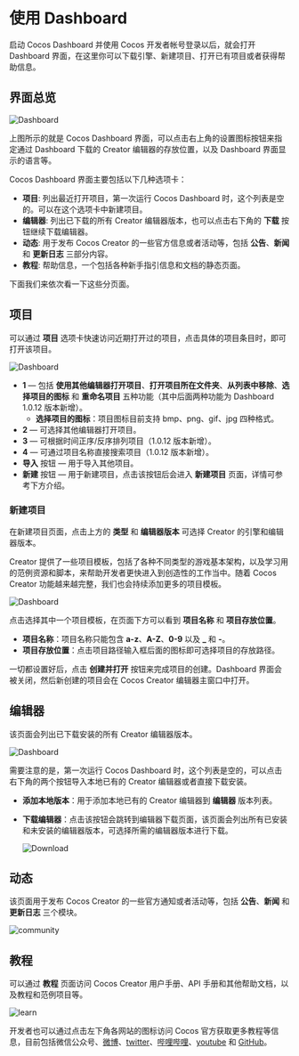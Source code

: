 # 使用 Dashboard

启动 Cocos Dashboard 并使用 Cocos 开发者帐号登录以后，就会打开 Dashboard 界面，在这里你可以下载引擎、新建项目、打开已有项目或者获得帮助信息。

## 界面总览

![Dashboard](index/dashboard-editor.png)

上图所示的就是 Cocos Dashboard 界面，可以点击右上角的设置图标按钮来指定通过 Dashboard 下载的 Creator 编辑器的存放位置，以及 Dashboard 界面显示的语言等。

Cocos Dashboard 界面主要包括以下几种选项卡：

- **项目**: 列出最近打开项目，第一次运行 Cocos Dashboard 时，这个列表是空的。可以在这个选项卡中新建项目。
- **编辑器**: 列出已下载的所有 Creator 编辑器版本，也可以点击右下角的 **下载** 按钮继续下载编辑器。
- **动态**: 用于发布 Cocos Creator 的一些官方信息或者活动等，包括 **公告**、**新闻** 和 **更新日志** 三部分内容。
- **教程**: 帮助信息，一个包括各种新手指引信息和文档的静态页面。

下面我们来依次看一下这些分页面。

## 项目

可以通过 **项目** 选项卡快速访问近期打开过的项目，点击具体的项目条目时，即可打开该项目。

![Dashboard](index/project-window.png)

- **1** — 包括 **使用其他编辑器打开项目**、**打开项目所在文件夹**、**从列表中移除**、**选择项目的图标** 和 **重命名项目** 五种功能（其中后面两种功能为 Dashboard 1.0.12 版本新增）。
    - **选择项目的图标**：项目图标目前支持 bmp、png、gif、jpg 四种格式。
- **2** — 可选择其他编辑器打开项目。
- **3** — 可根据时间正序/反序排列项目（1.0.12 版本新增）。
- **4** — 可通过项目名称直接搜索项目（1.0.12 版本新增）。
- **导入** 按钮 — 用于导入其他项目。
- **新建** 按钮 — 用于新建项目，点击该按钮后会进入 **新建项目** 页面，详情可参考下方介绍。

### 新建项目

在新建项目页面，点击上方的 **类型** 和 **编辑器版本** 可选择 Creator 的引擎和编辑器版本。

Creator 提供了一些项目模板，包括了各种不同类型的游戏基本架构，以及学习用的范例资源和脚本，来帮助开发者更快进入到创造性的工作当中。随着 Cocos Creator 功能越来越完整，我们也会持续添加更多的项目模板。

![Dashboard](index/add-project.png)

点击选择其中一个项目模板，在页面下方可以看到 **项目名称** 和 **项目存放位置**。
- **项目名称**：项目名称只能包含 **a-z**、**A-Z**、**0-9** 以及 **_** 和 **-**。
- **项目存放位置**：点击项目路径输入框后面的图标即可选择项目的存放路径。

一切都设置好后，点击 **创建并打开** 按钮来完成项目的创建。Dashboard 界面会被关闭，然后新创建的项目会在 Cocos Creator 编辑器主窗口中打开。

## 编辑器

该页面会列出已下载安装的所有 Creator 编辑器版本。

![Dashboard](index/dashboard-editor.png)

需要注意的是，第一次运行 Cocos Dashboard 时，这个列表是空的，可以点击右下角的两个按钮导入本地已有的 Creator 编辑器或者直接下载安装。

- **添加本地版本**：用于添加本地已有的 Creator 编辑器到 **编辑器** 版本列表。
- **下载编辑器**：点击该按钮会跳转到编辑器下载页面，该页面会列出所有已安装和未安装的编辑器版本，可选择所需的编辑器版本进行下载。

  ![Download](index/dashboard-download.png)

## 动态

该页面用于发布 Cocos Creator 的一些官方通知或者活动等，包括 **公告**、**新闻** 和 **更新日志** 三个模块。

![community](index/community.png)

## 教程

可以通过 **教程** 页面访问 Cocos Creator 用户手册、API 手册和其他帮助文档，以及教程和范例项目等。

![learn](index/learn.png)

开发者也可以通过点击左下角各网站的图标访问 Cocos 官方获取更多教程等信息，目前包括微信公众号、[微博](https://weibo.com/cocos2dx)、[twitter](https://twitter.com/cocos2dx)、[哔哩哔哩](https://space.bilibili.com/491120849)、[youtube](https://www.youtube.com/channel/UCAsPLdpiAQbFuYqiZvi0P5A) 和 [GitHub](https://github.com/cocos-creator/engine)。
